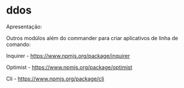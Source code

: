 ddos
====

Apresentação: 

Outros modúlos além do commander para criar aplicativos de linha de comando:

Inquirer - https://www.npmjs.org/package/inquirer

Optimist - https://www.npmjs.org/package/optimist

Cli - https://www.npmjs.org/package/cli


